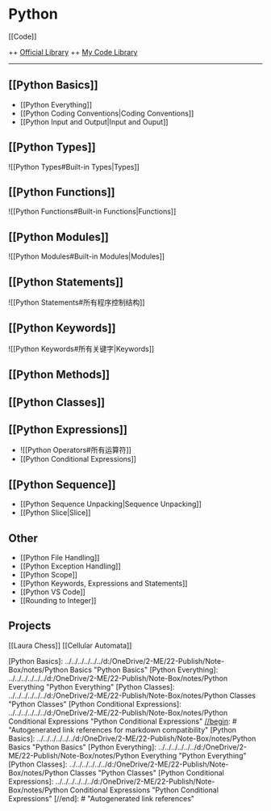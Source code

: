 # Python

[[Code]]

++ [Official Library](https://docs.python.org/3.9/library/index.html)
++ [My Code Library](file:///D:/OneDrive1/6-UT/62-CB/62.01-python)

---

## [[Python Basics]]

* [[Python Everything]]
* [[Python Coding Conventions|Coding Conventions]]
* [[Python Input and Output|Input and Ouput]]

## [[Python Types]]

![[Python Types#Built-in Types|Types]]

## [[Python Functions]]

![[Python Functions#Built-in Functions|Functions]]

## [[Python Modules]]

![[Python Modules#Built-in Modules|Modules]]

## [[Python Statements]]

![[Python Statements#所有程序控制结构]]

## [[Python Keywords]]

![[Python Keywords#所有关键字|Keywords]]

## [[Python Methods]]

## [[Python Classes]]

## [[Python Expressions]]

* ![[Python Operators#所有运算符]]
* [[Python Conditional Expressions]]

## [[Python Sequence]]

* [[Python Sequence Unpacking|Sequence Unpacking]]
* [[Python Slice|Slice]]

## Other

* [[Python File Handling]]
* [[Python Exception Handling]]
* [[Python Scope]]
* [[Python Keywords, Expressions and Statements]]
* [[Python VS Code]]
* [[Rounding to Integer]]

## Projects

[[Laura Chess]]
[[Cellular Automata]]

[//begin]: # "Autogenerated link references for markdown compatibility"
[Python Basics]: ../../../../../../d:/OneDrive/2-ME/22-Publish/Note-Box/notes/Python Basics "Python Basics"
[Python Everything]: ../../../../../../d:/OneDrive/2-ME/22-Publish/Note-Box/notes/Python Everything "Python Everything"
[Python Classes]: ../../../../../../d:/OneDrive/2-ME/22-Publish/Note-Box/notes/Python Classes "Python Classes"
[Python Conditional Expressions]: ../../../../../../d:/OneDrive/2-ME/22-Publish/Note-Box/notes/Python Conditional Expressions "Python Conditional Expressions"
[//begin]: # "Autogenerated link references for markdown compatibility"
[Python Basics]: ../../../../../../d:/OneDrive/2-ME/22-Publish/Note-Box/notes/Python Basics "Python Basics"
[Python Everything]: ../../../../../../d:/OneDrive/2-ME/22-Publish/Note-Box/notes/Python Everything "Python Everything"
[Python Classes]: ../../../../../../d:/OneDrive/2-ME/22-Publish/Note-Box/notes/Python Classes "Python Classes"
[Python Conditional Expressions]: ../../../../../../d:/OneDrive/2-ME/22-Publish/Note-Box/notes/Python Conditional Expressions "Python Conditional Expressions"
[//end]: # "Autogenerated link references"